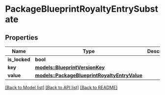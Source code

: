 # PackageBlueprintRoyaltyEntrySubstate

## Properties

Name | Type | Description | Notes
------------ | ------------- | ------------- | -------------
**is_locked** | **bool** |  | 
**key** | [**models::BlueprintVersionKey**](BlueprintVersionKey.md) |  | 
**value** | [**models::PackageBlueprintRoyaltyEntryValue**](PackageBlueprintRoyaltyEntryValue.md) |  | 

[[Back to Model list]](../README.md#documentation-for-models) [[Back to API list]](../README.md#documentation-for-api-endpoints) [[Back to README]](../README.md)


